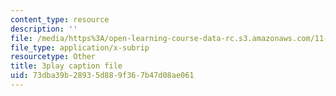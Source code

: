 ```yaml
---
content_type: resource
description: ''
file: /media/https%3A/open-learning-course-data-rc.s3.amazonaws.com/11-384-malaysia-sustainable-cities-practicum-spring-2018/73dba39b28935d889f367b47d08ae061_PfxuFD4ML9s.vtt
file_type: application/x-subrip
resourcetype: Other
title: 3play caption file
uid: 73dba39b-2893-5d88-9f36-7b47d08ae061
---
```

